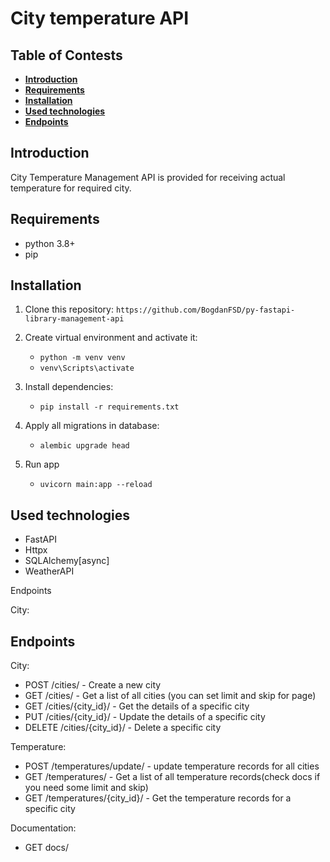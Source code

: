 # City temperature API

## **Table of Contests**
* [**Introduction**](#introduction)
* [**Requirements**](#requirements)
* [**Installation**](#installation)
* [**Used technologies**](#used-technologies)
* [**Endpoints**](#endpoints)


## Introduction
City Temperature Management API is provided 
for receiving actual temperature for required city.

## Requirements
* python 3.8+
* pip

## Installation
1. Clone this repository:
    ```https://github.com/BogdanFSD/py-fastapi-library-management-api```
2. Create virtual environment and activate it:
     - ```python -m venv venv``` 
     - ```venv\Scripts\activate```

3. Install dependencies:
    - ```pip install -r requirements.txt```

4. Apply all migrations in database:
   - ```alembic upgrade head```

5. Run app
   - ```uvicorn main:app --reload```

## Used technologies

- FastAPI
- Httpx
- SQLAlchemy[async]
- WeatherAPI

Endpoints

City:

## Endpoints
City:
- POST /cities/ - Create a new city
- GET /cities/ -  Get a list of all cities (you can set limit and skip for page)
- GET /cities/{city_id}/ - Get the details of a specific city
- PUT /cities/{city_id}/ -  Update the details of a specific city
- DELETE /cities/{city_id}/ - Delete a specific city

Temperature:
- POST /temperatures/update/ - update temperature records for all cities
- GET /temperatures/ - Get a list of all temperature records(check docs if you need some limit and skip)
- GET /temperatures/{city_id}/ - Get the temperature records for a specific city

Documentation:
- GET docs/
